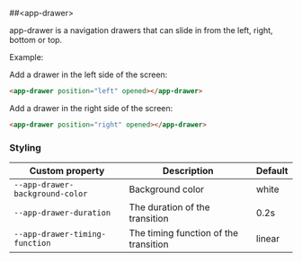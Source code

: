 ##&lt;app-drawer&gt;

app-drawer is a navigation drawers that can slide in from the left, right, bottom or top.

Example:

Add a drawer in the left side of the screen:

```html
<app-drawer position="left" opened></app-drawer>
```

Add a drawer in the right side of the screen:

```html
<app-drawer position="right" opened></app-drawer>
```

### Styling

Custom property                         | Description                            | Default
----------------------------------------|----------------------------------------|---------
`--app-drawer-background-color`         | Background color                       | white
`--app-drawer-duration`                 | The duration of the transition         | 0.2s
`--app-drawer-timing-function`          | The timing function of the transition  | linear
